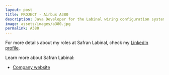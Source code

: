 ```yaml
---
layout: post
title: PROJECT - Airbus A380
description: Java Developer for the Labinal wiring configuration system
image: assets/images/a380.jpg
permalink: A380
---
```




For more details about my roles at Safran Labinal, check my <A href="https://www.linkedin.com/in/christophebenoist/">LinkedIn profile</A>.

Learn more about Safran Labinal:
* <a href="https://www.safran-electrical-power.com/" target="_blank">Company website</a>